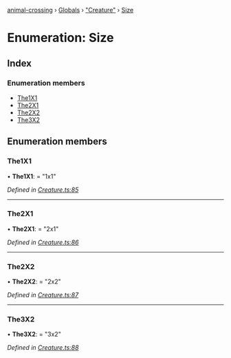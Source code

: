 [animal-crossing](../README.md) › [Globals](../globals.md) › ["Creature"](../modules/_creature_.md) › [Size](_creature_.size.md)

# Enumeration: Size

## Index

### Enumeration members

* [The1X1](_creature_.size.md#the1x1)
* [The2X1](_creature_.size.md#the2x1)
* [The2X2](_creature_.size.md#the2x2)
* [The3X2](_creature_.size.md#the3x2)

## Enumeration members

###  The1X1

• **The1X1**: = "1x1"

*Defined in [Creature.ts:85](https://github.com/Norviah/animal-crossing/blob/18dc317/module/types/Creature.ts#L85)*

___

###  The2X1

• **The2X1**: = "2x1"

*Defined in [Creature.ts:86](https://github.com/Norviah/animal-crossing/blob/18dc317/module/types/Creature.ts#L86)*

___

###  The2X2

• **The2X2**: = "2x2"

*Defined in [Creature.ts:87](https://github.com/Norviah/animal-crossing/blob/18dc317/module/types/Creature.ts#L87)*

___

###  The3X2

• **The3X2**: = "3x2"

*Defined in [Creature.ts:88](https://github.com/Norviah/animal-crossing/blob/18dc317/module/types/Creature.ts#L88)*

